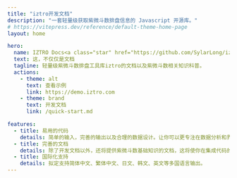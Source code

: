 ```yaml
---
title: "iztro开发文档"
description: "一套轻量级获取紫微斗数排盘信息的 Javascript 开源库。"
# https://vitepress.dev/reference/default-theme-home-page
layout: home

hero:
  name: IZTRO Docs<a class="star" href="https://github.com/SylarLong/iztro" target="_blank"><img src="https://img.shields.io/github/stars/sylarlong/iztro.svg?style=social&label=Star" alt="iztro" /></a>
  text: 这，不仅仅是文档
  tagline: 轻量级紫微斗数排盘工具库iztro的文档以及紫微斗数相关知识科普。
  actions:
    - theme: alt
      text: 查看示例
      link: https://demo.iztro.com
    - theme: brand
      text: 开发文档
      link: /quick-start.md

features:
  - title: 易用的代码
    details: 简单的输入，完善的输出以及合理的数据设计。让你可以更专注在数据分析和界面设计上。
  - title: 完善的文档
    details: 除了开发文档以外，还将提供紫微斗数基础知识的文档，这将使你在集成代码的时候如虎添翼。
  - title: 国际化支持
    details: 拟定支持简体中文、繁体中文、日文、韩文、英文等多国语言输出。
---
```

